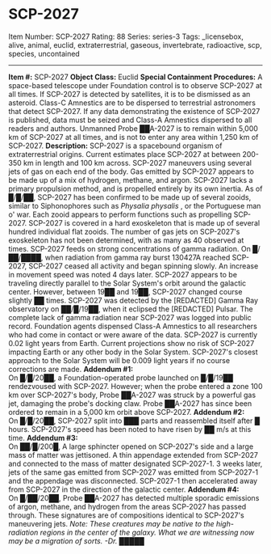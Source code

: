 # SCP-2027
Item Number: SCP-2027
Rating: 88
Series: series-3
Tags: _licensebox, alive, animal, euclid, extraterrestrial, gaseous, invertebrate, radioactive, scp, species, uncontained

---

**Item #:** SCP-2027
**Object Class:** Euclid
**Special Containment Procedures:** A space-based telescope under Foundation control is to observe SCP-2027 at all times. If SCP-2027 is detected by satellites, it is to be dismissed as an asteroid. Class-C Amnestics are to be dispersed to terrestrial astronomers that detect SCP-2027. If any data demonstrating the existence of SCP-2027 is published, data must be seized and Class-A Amnestics dispersed to all readers and authors. Unmanned Probe ██A-2027 is to remain within 5,000 km of SCP-2027 at all times, and is not to enter any area within 1,250 km of SCP-2027.
**Description:** SCP-2027 is a spacebound organism of extraterrestrial origins. Current estimates place SCP-2027 at between 200-350 km in length and 100 km across. SCP-2027 maneuvers using several jets of gas on each end of the body. Gas emitted by SCP-2027 appears to be made up of a mix of hydrogen, methane, and argon. SCP-2027 lacks a primary propulsion method, and is propelled entirely by its own inertia.
As of █/█/██, SCP-2027 has been confirmed to be made up of several zooids, similar to Siphonophores such as _Physalia physalis_ , or the Portuguese man o' war. Each zooid appears to perform functions such as propelling SCP-2027. SCP-2027 is covered in a hard exoskeleton that is made up of several hundred individual flat zooids. The number of gas jets on SCP-2027's exoskeleton has not been determined, with as many as 40 observed at times.
SCP-2027 feeds on strong concentrations of gamma radiation. On █/██/████, when radiation from gamma ray burst 130427A reached SCP-2027, SCP-2027 ceased all activity and began spinning slowly. An increase in movement speed was noted 4 days later.
SCP-2027 appears to be traveling directly parallel to the Solar System's orbit around the galactic center. However, between 19██ and 19██, SCP-2027 changed course slightly ██ times.
SCP-2027 was detected by the [REDACTED] Gamma Ray observatory on ██/█/19██, when it eclipsed the [REDACTED] Pulsar. The complete lack of gamma radiation near SCP-2027 was logged into public record. Foundation agents dispensed Class-A Amnestics to all researchers who had come in contact or were aware of the data.
SCP-2027 is currently 0.02 light years from Earth. Current projections show no risk of SCP-2027 impacting Earth or any other body in the Solar System. SCP-2027's closest approach to the Solar System will be 0.009 light years if no course corrections are made.
**Addendum #1:**  
On █/█/20██, a Foundation-operated probe launched on █/█/19██ rendezvoused with SCP-2027. However; when the probe entered a zone 100 km over SCP-2027's body, Probe ██A-2027 was struck by a powerful gas jet, damaging the probe's docking claw. Probe ██A-2027 has since been ordered to remain in a 5,000 km orbit above SCP-2027.
**Addendum #2:**  
On █/█/20██, SCP-2027 split into ███ parts and reassembled itself after █ hours. SCP-2027's speed has been noted to have risen by ██ m/s at this time.
**Addendum #3:**  
On ██/█/200█, A large sphincter opened on SCP-2027's side and a large mass of matter was jettisoned. A thin appendage extended from SCP-2027 and connected to the mass of matter designated SCP-2027-1. 3 weeks later, jets of the same gas emitted from SCP-2027 was emitted from SCP-2027-1 and the appendage was disconnected. SCP-2027-1 then accelerated away from SCP-2027 in the direction of the galactic center.
**Addendum #4:**  
On █/██/20██, Probe ██A-2027 has detected multiple sporadic emissions of argon, methane, and hydrogen from the areas SCP-2027 has passed through. These signatures are of compositions identical to SCP-2027's maneuvering jets.
_Note: These creatures may be native to the high-radiation regions in the center of the galaxy. What we are witnessing now may be a migration of sorts. -Dr. █████_